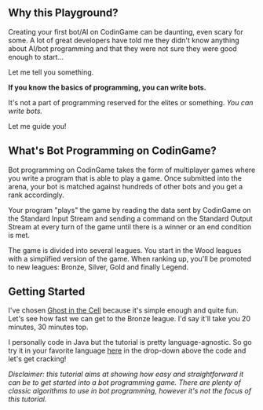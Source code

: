 ## Why this Playground?

Creating your first bot/AI on CodinGame can be daunting, even scary for some. A lot of great developers have told me they didn't know anything about AI/bot programming and that they were not sure they were good enough to start...

Let me tell you something.

**If you know the basics of programming, you can write bots.**

It's not a part of programming reserved for the elites or something. _You can write bots._

Let me guide you!

## What's Bot Programming on CodinGame?

Bot programming on CodinGame takes the form of multiplayer games where you write a program that is able to play a game. Once submitted into the arena, your bot is matched against hundreds of other bots and you get a rank accordingly.

Your program "plays" the game by reading the data sent by CodinGame on the Standard Input Stream and sending a command on the Standard Output Stream at every turn of the game until there is a winner or an end condition is met.

The game is divided into several leagues. You start in the Wood leagues with a simplified version of the game. When ranking up, you'll be promoted to new leagues: Bronze, Silver, Gold and finally Legend.

## Getting Started

I've chosen [Ghost in the Cell](https://www.codingame.com/multiplayer/bot-programming/ghost-in-the-cell) because it's simple enough and quite fun. Let's see how fast we can get to the Bronze league. I'd say it'll take you 20 minutes, 30 minutes top.

I personally code in Java but the tutorial is pretty language-agnostic. So go try it in your favorite language [here](https://www.codingame.com/multiplayer/bot-programming/ghost-in-the-cell) in the drop-down above the code and let's get cracking!

_Disclaimer: this tutorial aims at showing how easy and straightforward it can be to get started into a bot programming game. There are plenty of classic algorithms to use in bot programming, however it's not the focus of this tutorial._

